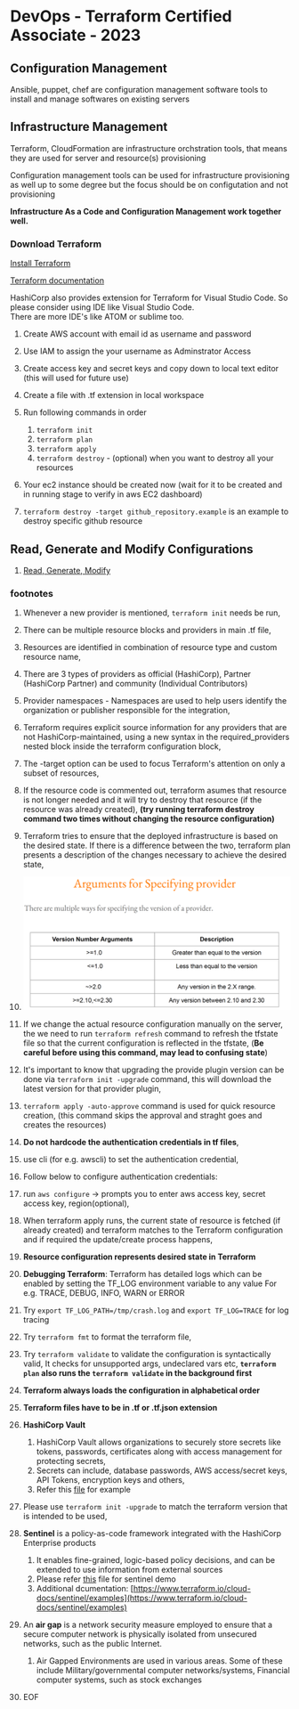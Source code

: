 # DevOps - Terraform Certified Associate - 2023

## Configuration Management

Ansible, puppet, chef are configuration management software tools to install and manage softwares on existing servers

## Infrastructure Management

Terraform, CloudFormation are infrastructure orchstration tools, that means they are used for server and resource(s) provisioning

Configuration management tools can be used for infrastructure provisioning as well up to some degree but the focus should be on configutation and not provisioning

**Infrastructure As a Code and Configuration Management work together well.**

### Download Terraform

[Install Terraform](https://developer.hashicorp.com/terraform/downloads)

[Terraform documentation](https://registry.terraform.io/)

HashiCorp also provides extension for Terraform for Visual Studio Code. So please consider using IDE like Visual Studio Code.  
There are more IDE's like ATOM or sublime too.  

1. Create AWS account with email id as username and password  
2. Use IAM to assign the your username as Adminstrator Access  
3. Create access key and secret keys and copy down to local text editor (this will used for future use)  
4. Create a file with .tf extension in local workspace
5. Run following commands in order
   1. `terraform init`
   2. `terraform plan`
   3. `terraform apply`
   4. `terraform destroy` - (optional) when you want to destroy all your resources

6. Your ec2 instance should be created now (wait for it to be created and in running stage to verify in aws EC2 dashboard)
7. `terraform destroy -target github_repository.example`  is an example to destroy specific github resource

## Read, Generate and Modify Configurations

1. [Read, Generate, Modify](/terraform_associate_2023/Read_generate_modify_conf/)

### footnotes

1. Whenever a new provider is mentioned, `terraform init` needs be run,
2. There can be multiple resource blocks and providers in main .tf file,
3. Resources are identified in combination of resource type and custom resource name,
4. There are 3 types of providers as official (HashiCorp), Partner (HashiCorp Partner) and community (Individual Contributors)
5. Provider namespaces - Namespaces are used to help users identify the organization or publisher responsible for the integration,
6. Terraform requires explicit source information for any providers that are not HashiCorp-maintained, using a new syntax in the required_providers nested block inside the terraform configuration block,
7. The -target option can be used to focus Terraform's attention on only a subset of resources,
8. If the resource code is commented out, terraform asumes that resource is not longer needed and it will try to destroy that resource (if the resource was already created), **(try running terraform destroy command two times without changing the resource configuration)**
9. Terraform tries to ensure that the deployed infrastructure is based on the desired state. If there is a difference between the two, terraform plan presents a description of the
changes necessary to achieve the desired state,
10. ![Provider version number args](provider_version_number_args.png)
11. If we change the actual resource configuration manually on the server, the we need to run `terraform refresh` command to refresh the tfstate file so that the current configuration is reflected in the tfstate, (**Be careful before using this command, may lead to confusing state**)
12. It's important to know that upgrading the provide plugin version can be done via `terraform init -upgrade` command, this will download the latest version for that provider plugin,
13. `terraform apply -auto-approve` command is used for quick resource creation, (this command skips the approval and straght goes and creates the resources)
14. **Do not hardcode the authentication credentials in tf files**,
15. use cli (for e.g. awscli) to set the authentication credential,
16. Follow below to configure authentication credentials:
17. run `aws configure` -> prompts you to enter aws access key, secret access key, region(optional),
18. When terraform apply runs, the current state of resource is fetched (if already created) and terraform matches to the Terraform configuration and if required the update/create process happens,
19. **Resource configuration represents desired state in Terraform**
20. **Debugging Terraform**: Terraform has detailed logs which can be enabled by setting the TF_LOG environment variable to any value For e.g. TRACE, DEBUG, INFO, WARN or ERROR
21. Try ```export TF_LOG_PATH=/tmp/crash.log``` and ```export TF_LOG=TRACE``` for log tracing
22. Try ```terraform fmt``` to format the terraform file,
23. Try ```terraform validate``` to validate the configuration is syntactically valid, It checks for unsupported args, undeclared vars etc, **```terraform plan``` also runs the ```terraform validate``` in the background first**
24. **Terraform always loads the configuration in alphabetical order**
25. **Terraform files have to be in .tf or .tf.json extension**
26. **HashiCorp Vault**
    1. HashiCorp Vault allows organizations to securely store secrets like tokens, passwords, certificates along with access management for protecting secrets,
    2. Secrets can include, database passwords, AWS access/secret keys, API Tokens, encryption keys and others,
    3. Refer this [file](./security/vault.tf) for example
27. Please use ```terraform init -upgrade``` to match the terraform version that is intended to be used,
28. **Sentinel** is a policy-as-code framework integrated with the HashiCorp Enterprise products
    1. It enables fine-grained, logic-based policy decisions, and can be extended to use information from external sources
    2. Please refer [this](./workspace/sentinel.tf) file for sentinel demo
    3. Additional dcumentation: [https://www.terraform.io/cloud-docs/sentinel/examples](https://www.terraform.io/cloud-docs/sentinel/examples)

29. An **air gap** is a network security measure employed to ensure that a secure computer network is physically isolated from unsecured networks, such as the public Internet.
    1. Air Gapped Environments are used in various areas. Some of these include Military/governmental computer networks/systems, Financial computer systems, such as stock exchanges
30. EOF
